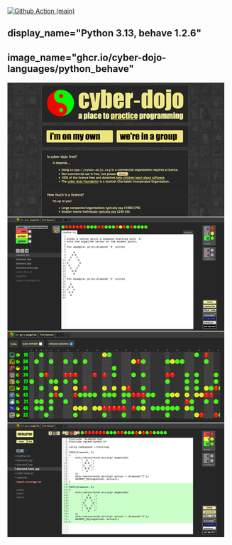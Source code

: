 [![Github Action (main)](https://github.com/cyber-dojo-languages/python-behave/actions/workflows/main.yml/badge.svg)](https://github.com/cyber-dojo-languages/python-behave/actions)

## display_name="Python 3.13, behave 1.2.6"
## image_name="ghcr.io/cyber-dojo-languages/python_behave"

![cyber-dojo.org home page](https://github.com/cyber-dojo/cyber-dojo/blob/master/shared/home_page_snapshot.png)
